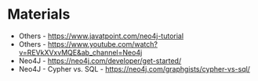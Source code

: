 # Materials
* Others - https://www.javatpoint.com/neo4j-tutorial
* Others - https://www.youtube.com/watch?v=REVkXVxvMQE&ab_channel=Neo4j
* Neo4J - https://neo4j.com/developer/get-started/
* Neo4J - Cypher vs. SQL - https://neo4j.com/graphgists/cypher-vs-sql/

